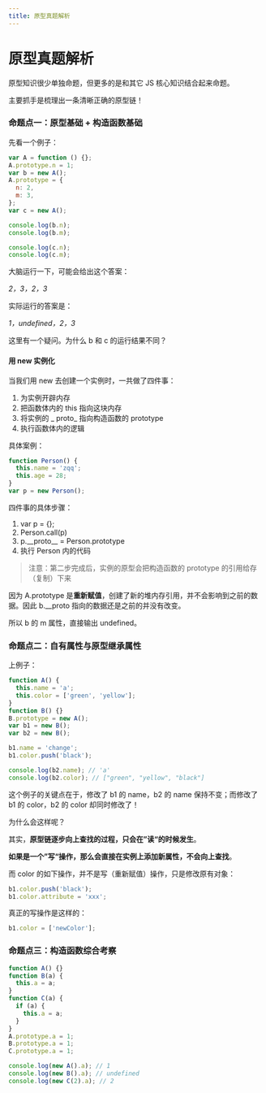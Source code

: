 ```yaml
---
title: 原型真题解析
---
```


# 原型真题解析

原型知识很少单独命题，但更多的是和其它 JS 核心知识结合起来命题。

主要抓手是梳理出一条清晰正确的原型链！

### 命题点一：原型基础 + 构造函数基础

先看一个例子：

```javascript
var A = function () {};
A.prototype.n = 1;
var b = new A();
A.prototype = {
  n: 2,
  m: 3,
};
var c = new A();

console.log(b.n);
console.log(b.m);

console.log(c.n);
console.log(c.m);
```

大脑运行一下，可能会给出这个答案：

_2，3，2，3_

实际运行的答案是：

_1，undefined，2，3_

这里有一个疑问。为什么 b 和 c 的运行结果不同？

#### 用 new 实例化

当我们用 new 去创建一个实例时，一共做了四件事：

1. 为实例开辟内存
2. 把函数体内的 this 指向这块内存
3. 将实例的 _ proto_ 指向构造函数的 prototype
4. 执行函数体内的逻辑

具体案例：

```js
function Person() {
  this.name = 'zqq';
  this.age = 28;
}
var p = new Person();
```

四件事的具体步骤：

1. var p = {};
2. Person.call(p)
3. p.\_\_proto\_\_ = Person.prototype
4. 执行 Person 内的代码

> 注意：第二步完成后，实例的原型会把构造函数的 prototype 的引用给存（复制）下来

因为 A.prototype 是**重新赋值**，创建了新的堆内存引用，并不会影响到之前的数据。因此 b.\_\_proto 指向的数据还是之前的并没有改变。

所以 b 的 m 属性，直接输出 undefined。

### 命题点二：自有属性与原型继承属性

上例子：

```javascript
function A() {
  this.name = 'a';
  this.color = ['green', 'yellow'];
}
function B() {}
B.prototype = new A();
var b1 = new B();
var b2 = new B();

b1.name = 'change';
b1.color.push('black');

console.log(b2.name); // 'a'
console.log(b2.color); // ["green", "yellow", "black"]
```

这个例子的关键点在于，修改了 b1 的 name，b2 的 name 保持不变；而修改了 b1 的 color，b2 的 color 却同时修改了！

为什么会这样呢？

其实，**原型链逐步向上查找的过程，只会在”读“的时候发生**。

**如果是一个”写“操作，那么会直接在实例上添加新属性，不会向上查找**。

而 color 的如下操作，并不是写（重新赋值）操作，只是修改原有对象：

```javascript
b1.color.push('black');
b1.color.attribute = 'xxx';
```

真正的写操作是这样的：

```javascript
b1.color = ['newColor'];
```

### 命题点三：构造函数综合考察

```js
function A() {}
function B(a) {
  this.a = a;
}
function C(a) {
  if (a) {
    this.a = a;
  }
}
A.prototype.a = 1;
B.prototype.a = 1;
C.prototype.a = 1;

console.log(new A().a); // 1
console.log(new B().a); // undefined
console.log(new C(2).a); // 2
```
